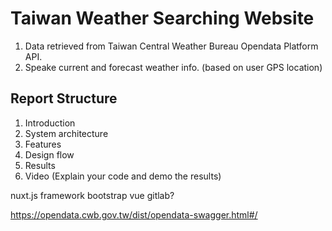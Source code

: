 # Taiwan Weather Searching Website

1. Data retrieved from Taiwan Central Weather Bureau Opendata Platform API.
2. Speake current and forecast weather info. (based on user GPS location)

## Report Structure

1. Introduction
2. System architecture
3. Features
4. Design flow
5. Results
6. Video (Explain your code and demo the results)

nuxt.js framework
bootstrap vue
gitlab?

<https://opendata.cwb.gov.tw/dist/opendata-swagger.html#/>
